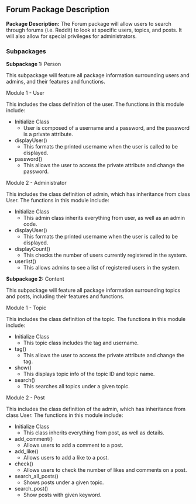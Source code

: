 ## Forum Package Description

**Package Description:** The Forum package will allow users to search through forums (i.e. Reddit) to look at specific users, topics, and posts. It will also allow for special privileges for administrators.

### Subpackages

**Subpackage 1:** Person

This subpackage will feature all package information surrounding users and admins, and their features and functions.

Module 1 - User

This includes the class definition of the user.
The functions in this module include:
* Initialize Class
  * User is composed of a username and a password, and the password is a private attribute.
* displayUser()
  * This formats the printed username when the user is called to be displayed.
* password()
  * This allows the user to access the private attribute and change the password. 

Module 2 - Administrator

This includes the class definition of admin, which has inheritance from class User.
The functions in this module include:
* Initialize Class
  * This admin class inherits everything from user, as well as an admin code.
* displayUser()
  * This formats the printed username when the user is called to be displayed.
* displayCount()
  * This checks the number of users currently registered in the system.
* userlist()
  * This allows admins to see a list of registered users in the system.

**Subpackage 2:** Content

This subpackage will feature all package information surrounding topics and posts, including their features and functions.

Module 1 - Topic

This includes the class definition of the topic.
The functions in this module include:
* Initialize Class
  * This topic class includes the tag and username.
* tag()
  * This allows the user to access the private attribute and change the tag.
* show()
  * This displays topic info of the topic ID and topic name.
* search()
  * This searches all topics under a given topic.

Module 2 - Post

This includes the class definition of the admin, which has inheritance from class User.
The functions in this module include:
* Initialize Class
  * This class inherits everything from post, as well as details.
* add_comment()
  * Allows users to add a comment to a post.
* add_like()
  * Allows users to add a like to a post.
* check()
  * Allows users to check the number of likes and comments on a post.
* search_all_posts()
  * Shows posts under a given topic.
* search_post()
  * Show posts with given keyword.
